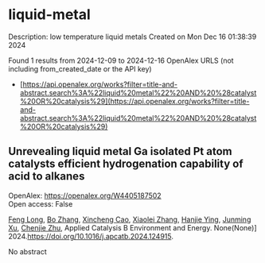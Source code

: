 # liquid-metal
Description: low temperature liquid metals
Created on Mon Dec 16 01:38:39 2024

Found 1 results from 2024-12-09 to 2024-12-16
OpenAlex URLS (not including from_created_date or the API key)
- [https://api.openalex.org/works?filter=title-and-abstract.search%3A%22liquid%20metal%22%20AND%20%28catalyst%20OR%20catalysis%29](https://api.openalex.org/works?filter=title-and-abstract.search%3A%22liquid%20metal%22%20AND%20%28catalyst%20OR%20catalysis%29)

## Unrevealing liquid metal Ga isolated Pt atom catalysts efficient hydrogenation capability of acid to alkanes   

OpenAlex: https://openalex.org/W4405187502    
Open access: False
    
[Feng Long](https://openalex.org/A5101452132), [Bo Zhang](https://openalex.org/A5100335286), [Xincheng Cao](https://openalex.org/A5025172472), [Xiaolei Zhang](https://openalex.org/A5072689275), [Hanjie Ying](https://openalex.org/A5100689402), [Junming Xu](https://openalex.org/A5066253646), [Chenjie Zhu](https://openalex.org/A5072083090), Applied Catalysis B Environment and Energy. None(None)] 2024.https://doi.org/10.1016/j.apcatb.2024.124915.
    
No abstract    

    
